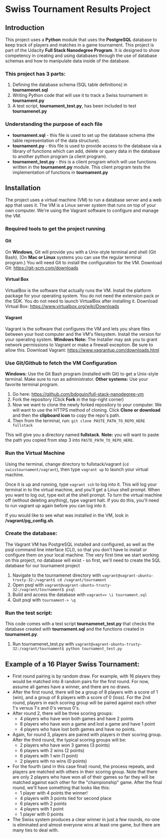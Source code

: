 # Swiss Tournament Results Project
## Introduction
This project uses a **Python** module that uses the **PostgreSQL** database to keep track of players and matches in a game tournament. This project is part of the Udacity **Full Stack Nanodegree Program**. It is designed to show competency in creating and using databases through the use of database schemas and how to manipulate data inside of the database.

### This project has 3 parts:
1. Defining the database schema (SQL table definitions) in **tournamenet.sql**
2. Writing Python code that will use it to track a Swiss tournament in **tournament.py**
3. A test script, **tournament_test.py**, has been included to test **tournamenet.py**

### Understanding the purpose of each file

- **tournament.sql**  - this file is used to set up the database schema (the table representation of the data structure).
- **tournament.py** - this file is used to provide access to the database via a library of functions which can add, delete or query data in the database to another python program (a client program).
- **tournament_test.py** - this is a client program which will use functions written in the **tournament.py** module. This client program tests the implementation of functions in **tournament.py**

## Installation

The project uses a virtual machine (VM) to run a database server and a web app that uses it. The VM is a Linux server system that runs on top of your own computer. We're using the Vagrant software to configure and manage the VM.

### Required tools to get the project running

#### Git
On **Windows**, Git will provide you with a Unix-style terminal and shell (Git Bash). (On **Mac or Linux** systems you can use the regular terminal program.) You will need Git to install the configuration for the VM.
Download Git: https://git-scm.com/downloads

#### Virtual Box
VirtualBox is the software that actually runs the VM. Install the platform package for your operating system.  You do not need the extension pack or the SDK. You do not need to launch VirtualBox after installing it.
Download Virtual Box: https://www.virtualbox.org/wiki/Downloads

#### Vagrant
Vagrant is the software that configures the VM and lets you share files between your host computer and the VM's filesystem.  Install the version for your operating system. **Windows Note:** The Installer may ask you to grant network permissions to Vagrant or make a firewall exception. Be sure to allow this.
Download Vagrant: https://www.vagrantup.com/downloads.html

### Use Git/Github to fetch the VM Configuration
**Windows:** Use the Git Bash program (installed with Git) to get a Unix-style terminal. Make sure to run as administrator. **Other systems:** Use your favorite terminal program.

1. Go here: https://github.com/bdoguin/full-stack-nanodegree-vm
2. Fork the repository (Click **Fork** in the top-right corner)
3. Now we want to clone the newly forked repository to your computer. We will want to use the HTTPS method of cloning. Click **Clone or download** and then the **clipboard icon** to copy the repo's path.
4. Then from the terminal, run: `git clone PASTE_PATH_TO_REPO_HERE fullstack`

This will give you a directory named **fullstack**. **Note:** you will want to paste the path you copied from step 3 into `PASTE_PATH_TO_REPO_HERE`.

### Run the Virtual Machine
Using the terminal, change directory to fullstack/vagrant (`cd swisstournament/vagrant`), then type `vagrant up` to launch your virtual machine. 

Once it is up and running, type `vagrant ssh` to log into it. This will log your terminal in to the virtual machine, and you'll get a Linux shell prompt. When you want to log out, type exit at the shell prompt.  To turn the virtual machine off (without deleting anything), type vagrant halt. If you do this, you'll need to run vagrant up again before you can log into it.

If you would like to see what was installed in the VM, look in **/vagrant/pg_config.sh**.

### Create the database:
The Vagrant VM has PostgreSQL installed and configured, as well as the psql command line interface (CLI), so that you don't have to install or configure them on your local machine. The very first time we start working on this project, no database will exist - so first, we'll need to create the SQL database for our tournament project

1. Navigate to the tournamenet directory with
`vagrant@vagrant-ubuntu-trusty-32:/vagrant$ cd /vagrant/tournament`
2. Open psql with
`vagrant@vagrant-ubuntu-trusty-32:/vagrant/tournament$ psql`
3. Build and access the database with
`vagrant=> \i tournament.sql`
4. Quit psql with 
`tournament-> \q`

### Run the test script:
This code comes with a test script **tournamenet_test.py** that checks the database created with **tournament.sql** and the functions created in **tournament.py**.
1. Run tournamenet_test.py with
`vagrant@vagrant-ubuntu-trusty-32:/vagrant/tournament$ python tournament_test.py`

## Example of a 16 Player Swiss Tournament:
- First round pairing is by random draw. For example, with 16 players they would be matched into 8 random pairs for the first round. For now, assume all games have a winner, and there are no draws.
- After the first round, there will be a group of 8 players with a score of 1 (win), and a group of 8 players with a score of 0 (loss). For the 2nd round, players in each scoring group will be paired against each other 1's versus 1's and 0's versus 0's.
- After round 2, there will be three scoring groups:
  - 4 players who have won both games and have 2 points
  - 8 players who have won a game and lost a game and have 1 point
  - 4 players who have lost both games and have no points.
- Again, for round 3, players are paired with players in their scoring group. After the third round, the typical scoring groups will be:
  - 2 players who have won 3 games (3 points)
  - 6 players with 2 wins (2 points)
  - 6 players with 1 win (1 point)
  - 2 players with no wins (0 points)
- For the fourth (and in this case final) round, the process repeats, and players are matched with others in their scoring group. Note that there are only 2 players who have won all of their games so far they will be matched against each other for the "championship" game. After the final round, we'll have something that looks like this:
  - 1 player with 4 points the winner!
  - 4 players with 3 points tied for second place
  - 6 players with 2 points
  - 4 players with 1 point
  - 1 player with 0 points
- The Swiss system produces a clear winner in just a few rounds, no-one is eliminated and almost everyone wins at least one game, but there are many ties to deal with.

